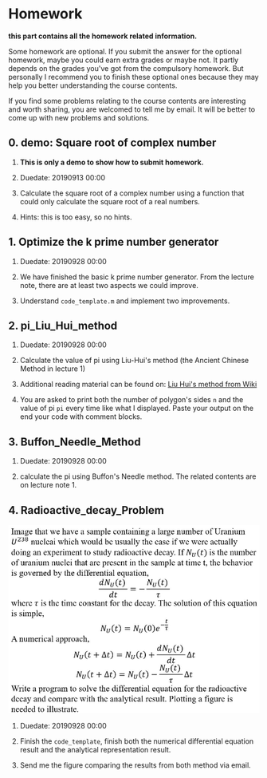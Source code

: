 # Homework

**this part contains all the homework related information.**

Some homework are optional. If you submit the answer for the optional homework, maybe you could earn extra grades or maybe not. It partly depends on the grades you've got from the compulsory homework. But personally I recommend you to finish these optional ones because they may help you better understanding the course contents.

If you find some problems relating to the course contents are interesting and worth sharing, you are welcomed to tell me by email. It will be better to come up with new problems and solutions.

## 0. demo: Square root of complex number

1. **This is only a demo to show how to submit homework.**

2. Duedate: 20190913 00:00

3. Calculate the square root of a complex number using a function that could only calculate the square root of a real numbers.

4. Hints: this is too easy, so no hints.

## 1. Optimize the k prime number generator

1. Duedate: 20190928 00:00

2. We have finished the basic k prime number generator. From the lecture note, there are at least two aspects we could improve.

3. Understand `code_template.m` and implement two improvements.

## 2. pi_Liu_Hui_method

1. Duedate: 20190928 00:00

2. Calculate the value of pi using Liu-Hui's method (the Ancient Chinese Method in lecture 1)

3. Additional reading material can be found on: [Liu Hui's method from Wiki]( https://en.wikipedia.org/wiki/Liu_Hui%27s_%CF%80_algorithm )

4. You are asked to print both the number of polygon's sides `n` and the value of pi `pi` every time like what I displayed. Paste your output on the end your code with comment blocks.

## 3. Buffon_Needle_Method

1. Duedate: 20190928 00:00

2. calculate the pi using Buffon's Needle method. The related contents are on lecture note 1.

## 4. Radioactive_decay_Problem

 ![](4_Radioactive_decay_problem/RD.jpg)

1. Duedate: 20190928 00:00

2. Finish the `code_template`, finish both the numerical differential equation result and the analytical representation result.  

3. Send me the figure comparing the results from both method via email.
